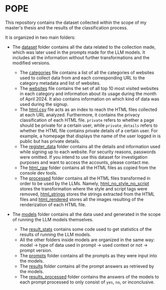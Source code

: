 # POPE

This repository contains the dataset collected within the scope of my master's thesis and the results of the classification process. 

It is organized in two main folders:
- The [dataset](./dataset) folder contains all the data related to the collection made, which was later used in the prompts made for the LLM models. It includes all the information without further transformations and the modified versions. 
  - The [categories](./dataset/raw_data/categories.csv) file contains a list of all the categories of websites used to collect data from and each corresponding URL to the category metadata and list of websites.
  - The [websites](./dataset/raw_data/websites.csv) file contains the set of all top 10 most visited websites in each category and information about its usage during the month of April 2024. It also contains information on which kind of data was used during the signup.
  - The [html.csv](./dataset/raw_data/html.csv) file acts as an index to reach the HTML files collected at each URL analyzed. Furthermore, it contains the privacy classification of each HTML file. ```private``` refers to whether a page should be private for a certain user, while ```private_details``` refers to whether the HTML file contains private details of a certain user. For example, a homepage that displays the name of the user logged in is public but has private details.
  - The [register_data](./dataset/raw_data/register_data/) folder contains all the details and information used while signing up to each website. For security reasons, passwords were omitted. If you intend to use this dataset for investigation purposes and want to access the accounts, please contact me.
  - The [html_raw](./dataset/raw_data/html_raw/) folder contains all the HTML files as copied from the console dev tools.
  - The [processed](./dataset/processed/) folder contains all the HTML files transformed in order to be used by the LLMs. Namely, [html_no_style_no_script](./dataset/processed/html_no_style_no_script/) stores the transformation where the style and script tags were removed, [html_strings](./dataset/processed/html_strings/) stores the strings extracted from the HTML files and [html_rendered](./dataset/processed/html_rendered/) stores all the images resulting of the renderization of each HTML file.
 
 
- The [models](./models) folder contains all the data used and generated in the scope of running the LLM models themselves.
  - The [result_stats](./models/result_stats/) contains some code used to get statistics of the results of running the LLM models.
  - All the other folders inside models are organized in the same way: model -> type of data used in prompt -> used context or not -> prompt version.
  - The [prompts](./models/prompts/) folder contains all the prompts as they were input into the models.
  -  The [results](./models/results/) folder contains all the prompt answers as retrieved by the models.
  -  The [results_processed](./models/results_processed/) folder contains the answers of the models to each prompt processed to only consist of ```yes```, ```no```, or inconclusive.


